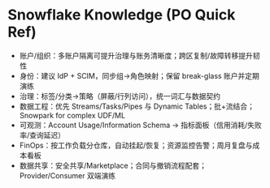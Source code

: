 # Snowflake Knowledge (PO Quick Ref)

- 账户/组织：多账户隔离可提升治理与账务清晰度；跨区复制/故障转移提升韧性
- 身份：建议 IdP + SCIM，同步组→角色映射；保留 break-glass 账户并定期演练
- 治理：标签/分类→策略（屏蔽/行列访问），统一词汇与数据契约
- 数据工程：优先 Streams/Tasks/Pipes 与 Dynamic Tables；批+流结合；Snowpark for complex UDF/ML
- 可观测：Account Usage/Information Schema → 指标面板（信用消耗/失败率/查询延迟）
- FinOps：按工作负载分仓库，自动挂起/恢复；资源监控告警；周月复盘与成本看板
- 数据共享：安全共享/Marketplace；合同与撤销流程配套；Provider/Consumer 双端演练

